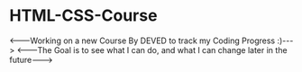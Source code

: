 # HTML-CSS-Course

<---Working on a new Course By DEVED to track my Coding Progress :)--->
<---The Goal is to see what I can do, and what I can change later in the future--->
